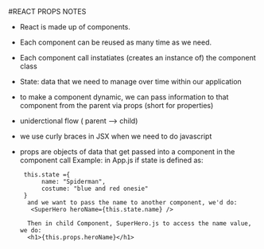 #REACT PROPS NOTES

- React is made up of components.  
- Each component can be reused as many time as we need.
- Each component call instatiates (creates an instance of) the component class
- State: data that we need to manage over time within our application
- to make a component dynamic, we can pass information to that component from the     parent via props (short for properties)
- uniderctional flow ( parent --> child)
- we use curly braces in JSX when we need to do javascript
- props are objects of data that get passed into a component in the component call
   Example: in App.js if state is defined as:
    
       this.state ={
            name: "Spiderman",
            costume: "blue and red onesie"
       }
        and we want to pass the name to another component, we'd do:
         <SuperHero heroName={this.state.name} />

        Then in child Component, SuperHero.js to access the name value, we do:
        <h1>{this.props.heroName}</h1>









